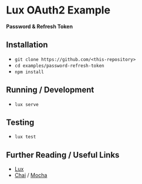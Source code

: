 # Lux OAuth2 Example
**Password & Refresh Token**

## Installation

*   `git clone https://github.com/<this-repository>`
*   `cd examples/password-refresh-token`
*   `npm install`

## Running / Development

*   `lux serve`

## Testing

*   `lux test`

## Further Reading / Useful Links
*   [Lux](https://github.com/postlight/lux/)
*   [Chai](http://chaijs.com/) / [Mocha](http://mochajs.org/)
